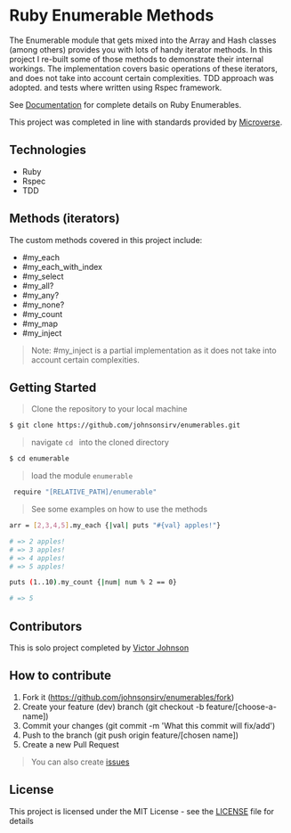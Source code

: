 # Ruby Enumerable Methods
The Enumerable module that gets mixed into the Array and Hash classes (among others) provides you with lots of handy iterator methods.
In this project I re-built some of those methods to demonstrate their internal workings. The implementation covers basic operations
of these iterators, and does not take into account certain complexities. TDD approach was adopted. and tests where written using Rspec framework.

See [Documentation](https://ruby-doc.org/core-2.5.1/Enumerable.html) for complete details on Ruby Enumerables.

This project was completed in line with standards provided by [Microverse](https://www.microverse.org/ "The Global School for Remote Software Developers!").

## Technologies
- Ruby
- Rspec
- TDD

## Methods (iterators)
The custom methods covered in this project include:
- #my_each
- #my_each_with_index
- #my_select
- #my_all?
- #my_any?
- #my_none?
- #my_count
- #my_map
- #my_inject
>  Note: #my_inject is a partial implementation as it does not take into account certain complexities.

## Getting Started
> Clone the repository to your local machine
```sh
$ git clone https://github.com/johnsonsirv/enumerables.git
```
> navigate ```cd ``` into the cloned directory

```sh
$ cd enumerable
```
> load the module ```enumerable ``` 

```sh
 require "[RELATIVE_PATH]/enumerable"
```
> See some examples on how to use the methods
```sh
arr = [2,3,4,5].my_each {|val| puts "#{val} apples!"}

# => 2 apples!
# => 3 apples!
# => 4 apples!
# => 5 apples!

puts (1..10).my_count {|num| num % 2 == 0}

# => 5
```

## Contributors
This is solo project completed by [Victor Johnson](https://github.com/johnsonsirv/)

## How to contribute
1. Fork it (https://github.com/johnsonsirv/enumerables/fork)
2. Create your feature (dev) branch (git checkout -b feature/[choose-a-name])
3. Commit your changes (git commit -m 'What this commit will fix/add')
4. Push to the branch (git push origin feature/[chosen name])
5. Create a new Pull Request
> You can also create [issues](https://github.com/johnsonsirv/enumerables/issues)

## License

This project is licensed under the MIT License - see the [LICENSE](./LICENSE.md) file for details